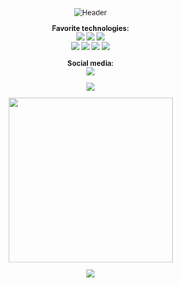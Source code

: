 <p align="center">
<img src="https://user-images.githubusercontent.com/88038506/140058307-1297d63d-e599-4ce1-a444-800721ef23ce.png" alt="Header">
  </p>

<p align="center">
  <b>Favorite technologies:</b> </br>
<img src="https://img.shields.io/badge/-HTML5-informational?style=flat&logo=HTML5&logoColor=white&color=important">
<img src="https://img.shields.io/badge/-CSS3-informational?style=flat&logo=CSS3&logoColor=white&color=blue">
<img src="https://img.shields.io/badge/-JavaScript-informational?style=flat&logo=JavaScript&logoColor=white&color=yellow"></br>
<img src="https://img.shields.io/badge/-React.js-informational?style=flat&logo=React&logoColor=white&color=informational">
<img src="https://img.shields.io/badge/-Bootstrap-informational?style=flat&logo=Bootstrap&logoColor=white&color=blueviolet">
<img src="https://img.shields.io/badge/-MUI-informational?style=flat&logo=MUI&logoColor=white&color=blue">
<img src="https://img.shields.io/badge/-Git-informational?style=flat&logo=Git&logoColor=white&color=orange">  
  </p>
  
 <p align="center">
  <b>Social media:</b> </br>
<a href="https://www.linkedin.com/in/mhsouza88/" target="_blank"><img src="https://img.shields.io/badge/-LinkedIn-informational?style=flat&logo=LinkedIn&logoColor=white&color=informational"></a>
   </p>

<p align="center">
<img src="https://github-readme-stats.vercel.app/api?username=mhsouza88&theme=tokyonight&show_icons=true">
  </p>

<p align="center">
<img width=325 align="center" src="https://github-readme-stats.vercel.app/api/top-langs/?username=mhsouza88&title_color=5e89d3&text_color=ffffff&icon_color=61dafb&bg_color=1a1b27&langs_count=8&layout=compact&border_color=FFFFFF&hide_border=false" />  </p>
  
<p align="center">
<img src="https://user-images.githubusercontent.com/88038506/140075269-10415727-613b-40d6-9d6b-749ba8df8634.gif">
  </p>
